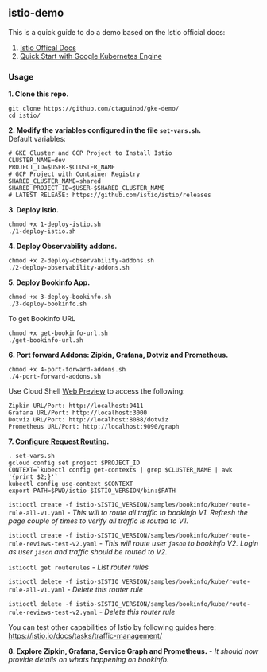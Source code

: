 ## istio-demo

This is a quick guide to do a demo based on the Istio official docs:
1. [Istio Offical Docs](https://istio.io/docs/) 
2. [Quick Start with Google Kubernetes Engine](https://istio.io/docs/setup/kubernetes/quick-start-gke-dm.html)

### Usage

**1. Clone this repo.**

```
git clone https://github.com/ctaguinod/gke-demo/
cd istio/
```

**2. Modify the variables configured in the file `set-vars.sh`.**  
Default variables: 
```
# GKE Cluster and GCP Project to Install Istio
CLUSTER_NAME=dev
PROJECT_ID=$USER-$CLUSTER_NAME
# GCP Project with Container Registry
SHARED_CLUSTER_NAME=shared
SHARED_PROJECT_ID=$USER-$SHARED_CLUSTER_NAME
# LATEST RELEASE: https://github.com/istio/istio/releases
```

**3. Deploy Istio.**  
```
chmod +x 1-deploy-istio.sh
./1-deploy-istio.sh
```

**4. Deploy Observability addons.**  
```
chmod +x 2-deploy-observability-addons.sh
./2-deploy-observability-addons.sh
```

**5. Deploy Bookinfo App.**
```
chmod +x 3-deploy-bookinfo.sh
./3-deploy-bookinfo.sh
```
To get Bookinfo URL
```
chmod +x get-bookinfo-url.sh
./get-bookinfo-url.sh
```

**6. Port forward Addons: Zipkin, Grafana, Dotviz and Prometheus.**  
```
chmod +x 4-port-forward-addons.sh
./4-port-forward-addons.sh
```

Use Cloud Shell [Web Preview](https://cloud.google.com/shell/docs/using-web-preview) to access the following: 

```
Zipkin URL/Port: http://localhost:9411
Grafana URL/Port: http://localhost:3000
Dotviz URL/Port: http://localhost:8088/dotviz
Prometheus URL/Port: http://localhost:9090/graph
```

**7. [Configure Request Routing](https://istio.io/docs/tasks/traffic-management/request-routing.html).**

```
. set-vars.sh
gcloud config set project $PROJECT_ID
CONTEXT=`kubectl config get-contexts | grep $CLUSTER_NAME | awk '{print $2;}'`
kubectl config use-context $CONTEXT
export PATH=$PWD/istio-$ISTIO_VERSION/bin:$PATH
```

`istioctl create -f istio-$ISTIO_VERSION/samples/bookinfo/kube/route-rule-all-v1.yaml` - *This will to route all traffic to bookinfo V1. Refresh the page couple of times to verify all traffic is routed to V1.*  

`istioctl create -f istio-$ISTIO_VERSION/samples/bookinfo/kube/route-rule-reviews-test-v2.yaml` - *This will route user `jason` to bookinfo V2. Login as user `jason` and traffic should be routed to V2.*  

`istioctl get routerules` - *List router rules*  

`istioctl delete -f istio-$ISTIO_VERSION/samples/bookinfo/kube/route-rule-all-v1.yaml` - *Delete this router rule*  

`istioctl delete -f istio-$ISTIO_VERSION/samples/bookinfo/kube/route-rule-reviews-test-v2.yaml` - *Delete this router rule*  

You can test other capabilities of Istio by following guides here: https://istio.io/docs/tasks/traffic-management/

**8. Explore Zipkin, Grafana, Service Graph and Prometheus.** - *It should now provide details on whats happening on bookinfo.*

